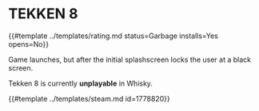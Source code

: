 # TEKKEN 8
<!-- script:Aliases [] -->

{{#template ../templates/rating.md status=Garbage installs=Yes opens=No}}

Game launches, but after the initial splashscreen locks the user at a black screen.

Tekken 8 is currently **unplayable** in Whisky.

{{#template ../templates/steam.md id=1778820}}
